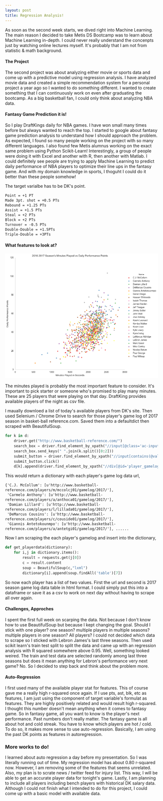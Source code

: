 ```yaml
---
layout: post
title: Regression Analysis!
---
```


As soon as the second week starts, we dived right into Machine Learning. The main reason I decided to take Metis DS Bootcamp was to learn about Machine Learning in-depth. I could never really understand the concenpts just by watching online lectures myself. It's probably that I am not from statistic & math background. 


#### The Project 

The second project was about analyzing either movie or sports data and come up with a predictive model using regression analysis. I have analyzed movie data and created a simple recommendation system for a personal project a year ago so I wanted to do something different. I wanted to create something that I can continuously work on even after graduating the bootcamp. As a big basketball fan, I could only think about analyzing NBA data. 






#### Fantasy Game Prediction it is!

So I play DraftKings daily for NBA games. I have won small many times before but always wanted to reach the top. I started to google about fantasy game prediction analysis to understand how I should approach the problem. As expected, I found so many people working on the project with so many different languages. I also found few Metis alumnus working on the exact same problem using Python Scikit-Learn! Interestingly, a group of people were doing it with Excel and another with R, then another with Matlab. I could definitely see people are trying to apply Machine Learning to predict daily performance of NBA players to optimize their line ups in the fantasy game. And with my domain knowledge in sports, I thoguht I could do it better than these people somehow!


The target varialbe has to be DK's point.

```
Point = +1 PT
Made 3pt. shot = +0.5 PTs
Rebound = +1.25 PTs
Assist = +1.5 PTs
Steal = +2 PTs
Block = +2 PTs
Turnover = -0.5 PTs
Double-Double = +1.5PTs
Triple-Double = +3PTs
```

#### What features to look at?

![image](/images/MP_DPP.png)

The minutes played is probably the most important feature to consider. It's important to pick starter or someone who's promised to play many minutes. These are 25 players that were playing on that day. DraftKing provides available players of the night as csv file. 

I maually downloed a list of today's available players from DK's site. Then used Selenium / Chrome Drive to search for those player's game log of 2017 season in basket-ball reference.com. Saved them into a defaultdict then scraped with BeautifulSoup. 

```python
for k in d:
    driver.get("http://www.basketball-reference.com/")
    search_box = driver.find_element_by_xpath("//input[@class='ac-input completely']")
    search_box.send_keys(" ".join(k.split()[0:2]))
    submit_button = driver.find_element_by_xpath("//input[contains(@value, 'Search')]")
    submit_button.click()
    d[k].append(driver.find_element_by_xpath("//div[@id='player_gamelogs']/div[@class='search-item'][last()]/div[@class='search-item-name']/a").get_attribute('href'))
```

This would return a dictionary with each player's game log data url,

```
{'C.J. McCollum': [u'http://www.basketball-reference.com/players/m/mccolcj01/gamelog/2017/'],
 'Carmelo Anthony': [u'http://www.basketball-reference.com/players/a/anthoca01/gamelog/2017/'],
 'Damian Lillard': [u'http://www.basketball-reference.com/players/l/lillada01/gamelog/2017/'],
 'DeMarcus Cousins': [u'http://www.basketball-reference.com/players/c/couside01/gamelog/2017/'],
 'Giannis Antetokounmpo': [u'http://www.basketball-reference.com/players/a/antetgi01/gamelog/2017/'], ......
```

Now I am scraping the each player's gamelog and insert into the dictionary,

```python
def get_playerdata(dictionary):
    for i,j in dictionary.items():
        result = requests.get(j[0])
        c = result.content
        soup = BeautifulSoup(c,"lxml")
        dictionary[i].append(soup.findAll('table')[7])
```

So now each player has a list of two values. First the url and second is 2017 season game log data table in html format. I could simply put this into a dataframe or save it as a csv to work on next day without having to scrape all over again.


#### Challenges, Approches

I spent the first full week on scarping the data. Not because I don't know how to use BeautifulSoup but because I kept changing the goal. Should I stick with one player? one season? multiple players in multiple seasons? multiple players in one season? All players? I could not decided which data to scrape so I sticked with Lebron James's last three seasons. Then used scikit learn's train test split to split the data and came up with an regression analysis with R squared somewhere above 0.95. Well, something looked weired. The train and test data are selected randomly among last three seasons but does it mean anything for Lebron's performance very next game? No. So I decided to step back and think about the problem more. <br>



#### Auto-Regression

I first used many of the available player stat for features. This of course gave me a really high r-squared once again. If I use pts, ast, blk, etc as features, I am just using the component of target variable's formulat as features. They are highly positively related and would result high r-squared. I thought this number doesn't mean anything when it comes to fantasy game. So in fantasy game, all you want to know is the player's next performance. Past numbers don't really matter. The fantasy game is all about hot and cold streak. You have to know which players are hot / cold. To do so, it makes more sense to use auto-regression. Basically, I am using the past DK points as features in autoregression.  

### More works to do!

I learned about auto regression a day before my presentation. So I was literally running out of time. My regression model has about 0.80 r-squared now. However, I am removing some of the features that seems unrelated. Also, my plan is to scrate news / twitter feed for injury list. This way, I will be able to get an accurate player data for tonight's game. Lastly, I am planning to include all players including bench players with historical DK salary data. Although I could not finish what I intended to do for this project, I could come up with a basic model with available data. 
